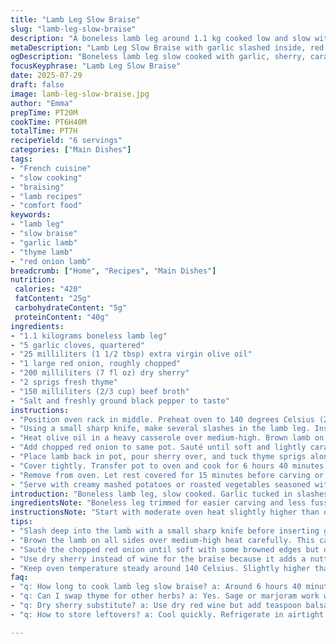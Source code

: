 ```yaml
---
title: "Lamb Leg Slow Braise"
slug: "lamb-leg-slow-braise"
description: "A boneless lamb leg around 1.1 kg cooked low and slow with herbs, garlic, and sherry. Oregano swapped for thyme, olive oil tweaked, and reduced cooking time by 20 minutes. Red onion replaces yellow with a splash of beef broth added. Intense flavors develop while the meat turns fall-apart tender. An easy, rustic dish needing minimal hands-on time, best served with herb mashed potatoes or roasted root vegetables."
metaDescription: "Lamb Leg Slow Braise with garlic slashed inside, red onion, dry sherry and thyme. Low oven, long cook time, tender meat falling away with rich braising liquid."
ogDescription: "Boneless lamb leg slow cooked with garlic, sherry, caramelized red onion, thyme and beef broth. Tender, rustic, full flavor, minimal hands-on time."
focusKeyphrase: "Lamb Leg Slow Braise"
date: 2025-07-29
draft: false
image: lamb-leg-slow-braise.jpg
author: "Emma"
prepTime: PT20M
cookTime: PT6H40M
totalTime: PT7H
recipeYield: "6 servings"
categories: ["Main Dishes"]
tags:
- "French cuisine"
- "slow cooking"
- "braising"
- "lamb recipes"
- "comfort food"
keywords:
- "lamb leg"
- "slow braise"
- "garlic lamb"
- "thyme lamb"
- "red onion lamb"
breadcrumb: ["Home", "Recipes", "Main Dishes"]
nutrition: 
 calories: "420"
 fatContent: "25g"
 carbohydrateContent: "5g"
 proteinContent: "40g"
ingredients:
- "1.1 kilograms boneless lamb leg"
- "5 garlic cloves, quartered"
- "25 milliliters (1 1/2 tbsp) extra virgin olive oil"
- "1 large red onion, roughly chopped"
- "200 milliliters (7 fl oz) dry sherry"
- "2 sprigs fresh thyme"
- "150 milliliters (2/3 cup) beef broth"
- "Salt and freshly ground black pepper to taste"
instructions:
- "Position oven rack in middle. Preheat oven to 140 degrees Celsius (285 Fahrenheit)."
- "Using a small sharp knife, make several slashes in the lamb leg. Insert garlic pieces deep inside."
- "Heat olive oil in a heavy casserole over medium-high. Brown lamb on all sides until golden. Season with salt and pepper. Remove lamb and set aside."
- "Add chopped red onion to same pot. Sauté until soft and lightly caramelized. Add beef broth and stir to deglaze browned bits."
- "Place lamb back in pot, pour sherry over, and tuck thyme sprigs alongside."
- "Cover tightly. Transfer pot to oven and cook for 6 hours 40 minutes. Meat should be tender, almost shredding."
- "Remove from oven. Let rest covered for 15 minutes before carving or shredding."
- "Serve with creamy mashed potatoes or roasted vegetables seasoned with fresh herbs."
introduction: "Boneless lamb leg, slow cooked. Garlic tucked in slashes. Red onion adds sharpness replacing yellow. Dry sherry instead of wine brings a nutty twist. Thyme sprigs swapped in place of rosemary. Beef broth deepens richness. Low oven, long time. Lamb melts into itself. The kitchen smells heady. No fuss, just wait. Perfect for lazy afternoons. Cook once, serve multiple times. Thick gravy clings to meat and spoon. A rustic feel, old world charm but modern simplicity. Mash or roasted roots with fresh herbs. Keep it rustic, rough edges intact. A dish that fills rooms and tables. The ritual of slow cooking, the reward at the end. Lamb, simple ingredients, minimal steps, maximum depth. In every bite, tender flesh, infused flavors. Set it and forget it kind of luxury. Slightly less heat, slightly less time. A little twist but mostly tradition. Warmth on plate. Comfort in cooking."
ingredientsNote: "Boneless leg trimmed for easier carving and less fuss with bones. Garlic cloves cut into quarters instead of halves to spread more evenly inside the meat. Extra virgin olive oil keeps flavors bright but cut from 2 tablespoons to 1 1/2 to prevent over-oiling. Red onion for a sharper bite that deepens when caramelized, swapping out yellow. Dry sherry replaces wine, lending a dry but nutty character to the braising liquid. A splash of beef broth adds extra umami and body, rounded by fresh thyme sprigs instead of rosemary to soften herb notes. Salt and pepper balanced carefully before searing. Ingredients kept simple, focusing on layering deep flavors through slow cooking rather than complexity."
instructionsNote: "Start with moderate oven heat slightly higher than original to reduce cooking by 20 minutes yet keep tenderness intact. Slice garlic thin and insert deep into meat slashes so flavor permeates in the long braise. Brown lamb fully on all sides for color and caramelized flavor notes before removing to rest briefly. Sauté onions in same pot until translucent and browned in spots to build flavor base. Deglaze with beef broth, scraping stuck bits to dissolve into liquid. Return lamb, pour sherry evenly, and add sprigs of fresh thyme tucked neatly beside meat to infuse aroma. Cover tightly to lock moisture. Slow cook in oven 6h40m, checking tenderness near end. Rest meat briefly after to let juices redistribute. Serve hot with creamy mashed spuds or roasted veggies tossed with chopped herbs for freshness. No stirring during cook — let the oven do its magic. Keep it simple, flavorful, hands-off."
tips:
- "Slash deep into the lamb with a small sharp knife before inserting garlic chunks. This lets garlic flavor seep fully into the meat during long cook. Use quarters not halves to spread flavor more evenly throughout. Garlic should be fresh to avoid bitter taste after long braise."
- "Brown the lamb on all sides over medium-high heat carefully. This caramelization adds layers of flavor. Don’t rush. Take your time to get rich golden color. Remove before onions go in. This layering builds complexity in the final dish."
- "Sauté the chopped red onion until soft with some browned edges but don’t burn. The sharpness softens and darkens giving a slightly sweet depth. Swap yellow onion for sharper bite and stronger character. Deglaze pan with beef broth scraping stuck bits releases intense umami flavor into braising liquid."
- "Use dry sherry instead of wine for the braise because it adds a nutty, dry, complex taste. Pour evenly over lamb and tuck fresh thyme sprigs beside to infuse herbal aroma slowly. Cover pot tightly to trap moisture and ensure tender, fall apart meat after nearly seven hours in oven."
- "Keep oven temperature steady around 140 Celsius. Slightly higher than traditional recipes reduces total time by 20 minutes while preserving tenderness. Do not stir while cooking. Rest meat covered after cooking to redistribute juices before serving. Serve with herb mashed potatoes or roasted root vegetables for contrasting textures and freshness."
faq:
- "q: How long to cook lamb leg slow braise? a: Around 6 hours 40 minutes at 140 Celsius. Low and slow method. Check tenderness near end. Meat should shred easily. Slight temp tweaks can cut time slightly but risk toughness."
- "q: Can I swap thyme for other herbs? a: Yes. Sage or marjoram work well. Each shifts herb profile. Rosemary is stronger so replacing with thyme softens flavor but sage adds earthier notes. Avoid overpowering herbs to keep lamb main focus."
- "q: Dry sherry substitute? a: Use dry red wine but add teaspoon balsamic vinegar for tang. Sherry has nutty dryness. Wine alternatives lack that. Balsamic approximates tangy depth. Avoid sweet or cooking sherry types as they change flavor balance."
- "q: How to store leftovers? a: Cool quickly. Refrigerate in airtight container up to 3 days. Can freeze for longer storage but texture may slightly change. Reheat gently in covered pan with some broth to keep moist. Avoid microwave drying meat out."

---
```

